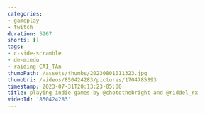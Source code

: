 ```yaml
---
categories:
- gameplay
- twitch
duration: 5267
shorts: []
tags:
- c-side-scramble
- de-miedo
- raiding-CAI_TAn
thumbPath: /assets/thumbs/20230801011323.jpg
thumbUri: /videos/850424283/pictures/1704785893
timestamp: 2023-07-31T20:13:23-05:00
title: playing indie games by @chotothebright and @riddel_rx
videoId: '850424283'
---
```

